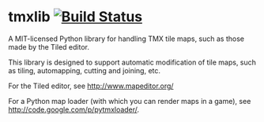 tmxlib [![Build Status](https://secure.travis-ci.org/encukou/pytmxlib.png?branch=master)](http://travis-ci.org/encukou/pytmxlib)
======

A MIT-licensed Python library for handling TMX tile maps, such as those made by
the Tiled editor.

This library is designed to support automatic modification of tile maps, such
as tiling, automapping, cutting and joining, etc.


For the Tiled editor, see http://www.mapeditor.org/

For a Python map loader (with which you can render maps in a game), see
    http://code.google.com/p/pytmxloader/.
